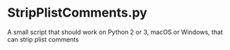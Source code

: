 # StripPlistComments.py
A small script that should work on Python 2 or 3, macOS or Windows, that can strip plist comments
